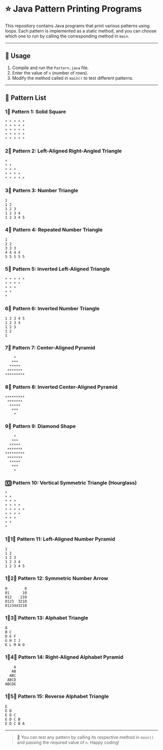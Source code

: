 # ⭐ Java Pattern Printing Programs

This repository contains Java programs that print various patterns using loops. Each pattern is implemented as a static method, and you can choose which one to run by calling the corresponding method in `main`.

---

## 📌 Usage

1. Compile and run the `Pattern.java` file.
2. Enter the value of `n` (number of rows).
3. Modify the method called in `main()` to test different patterns.

---

## 🧬 Pattern List

### 1⃣ Pattern 1: Solid Square

```
* * * * *
* * * * *
* * * * *
* * * * *
* * * * *
```

### 2⃣ Pattern 2: Left-Aligned Right-Angled Triangle

```
*
* *
* * *
* * * *
* * * * *
```

### 3⃣ Pattern 3: Number Triangle

```
1
1 2
1 2 3
1 2 3 4
1 2 3 4 5
```

### 4⃣ Pattern 4: Repeated Number Triangle

```
1
2 2
3 3 3
4 4 4 4
5 5 5 5 5
```

### 5⃣ Pattern 5: Inverted Left-Aligned Triangle

```
* * * * *
* * * *
* * *
* *
*
```

### 6⃣ Pattern 6: Inverted Number Triangle

```
1 2 3 4 5
1 2 3 4
1 2 3
1 2
1
```

### 7⃣ Pattern 7: Center-Aligned Pyramid

```
    *    
   ***   
  *****  
 *******
*********
```

### 8⃣ Pattern 8: Inverted Center-Aligned Pyramid

```
*********
 *******
  *****  
   ***   
    *    
```

### 9⃣ Pattern 9: Diamond Shape

```
    *    
   ***   
  *****  
 *******
*********
 *******
  *****  
   ***   
    *    
```

### 🔟 Pattern 10: Vertical Symmetric Triangle (Hourglass)

```
*
* *
* * *
* * * *
* * * * *
* * * *
* * *
* *
*
```

### 1⃣1⃣ Pattern 11: Left-Aligned Number Pyramid

```
1
1 2
1 2 3
1 2 3 4
1 2 3 4 5
```

### 1⃣2⃣ Pattern 12: Symmetric Number Arrow

```
0        0
01      10
012    210
0123  3210
0123443210
```

### 1⃣3⃣ Pattern 13: Alphabet Triangle

```
A
B C
D E F
G H I J
K L M N O
```

### 1⃣4⃣ Pattern 14: Right-Aligned Alphabet Pyramid

```
    A
   AB
  ABC
 ABCD
ABCDE
```

### 1⃣5⃣ Pattern 15: Reverse Alphabet Triangle

```
E
E D
E D C
E D C B
E D C B A
```

---

> 🎯 You can test any pattern by calling its respective method in `main()` and passing the required value of `n`. Happy coding!
